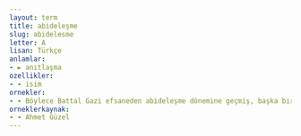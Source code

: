 ```yaml
---
layout: term
title: abideleşme
slug: abidelesme
letter: A
lisan: Türkçe
anlamlar:
- ► anıtlaşma
ozellikler:
- - isim
ornekler:
- - Böylece Battal Gazi efsaneden abideleşme dönemine geçmiş, başka bir deyişle Türk kültüründe Battal Gazi süreci başlamıştır.
orneklerkaynak:
- - Ahmet Güzel
---
```


